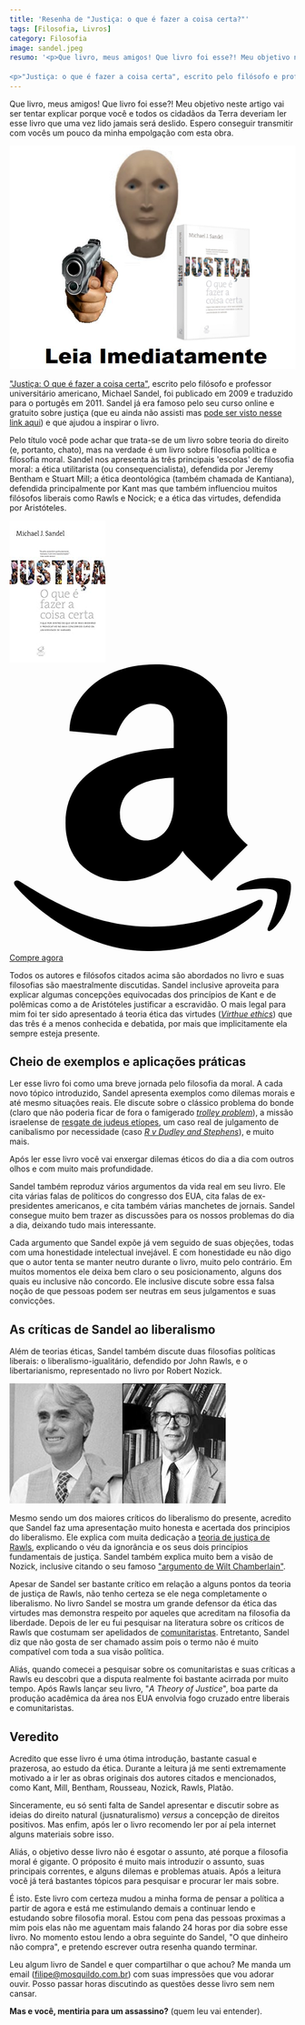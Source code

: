 ```yaml
---
title: 'Resenha de "Justiça: o que é fazer a coisa certa?"'
tags: [Filosofia, Livros]
category: Filosofia
image: sandel.jpeg
resumo: '<p>Que livro, meus amigos! Que livro foi esse?! Meu objetivo neste artigo vai ser tentar explicar porque você e todos os cidadãos da Terra deveriam ler esse livro que uma vez lido jamais será deslido. Espero conseguir transmitir com vocês um pouco da minha empolgação com esta obra.</p>

<p>"Justiça: o que é fazer a coisa certa", escrito pelo filósofo e professor universitário americano, Michael Sandel, foi publicado em 2009 e traduzido para o portugês em 2011. Sandel já era famoso...</p>'
---
```


Que livro, meus amigos! Que livro foi esse?! Meu objetivo neste artigo vai ser tentar explicar porque você e todos os cidadãos da Terra deveriam ler esse livro que uma vez lido jamais será deslido. Espero conseguir transmitir com vocês um pouco da minha empolgação com esta obra.

![Leia imediatamente](/assets/images/leia-imediatamente-sandel.png)

<a target="_blank" href="https://www.amazon.com.br/gp/product/852001030X/ref=as_li_tl?ie=UTF8&camp=1789&creative=9325&creativeASIN=852001030X&linkCode=as2&tag=mosquildo-20&linkId=d8685ba0a57764daa84a2f9082e158b4">"Justiça: O que é fazer a coisa certa"</a>, escrito pelo filósofo e professor universitário americano, Michael Sandel, foi publicado em 2009 e traduzido para o portugês em 2011. Sandel já era famoso pelo seu curso online e gratuito sobre justiça  (que eu ainda não assisti mas [pode ser visto nesse link aqui](https://www.youtube.com/watch?v=kBdfcR-8hEY)) e que ajudou a inspirar o livro.

Pelo título você pode achar que trata-se de um livro sobre teoria do direito (e, portanto, chato), mas na verdade é um livro sobre filosofia política e filosofia moral. Sandel nos apresenta às três principais 'escolas' de filosofia moral: a ética utilitarista (ou consequencialista), defendida por Jeremy Bentham e Stuart Mill; a ética deontológica (também chamada de Kantiana), defendida principalmente por Kant mas que também influenciou muitos filósofos liberais como Rawls e Nocick; e a ética das virtudes, defendida por Aristóteles.

<div class="parceria">
    <a target="_blank"  href="https://www.amazon.com.br/gp/product/852001030X/ref=as_li_tl?ie=UTF8&camp=1789&creative=9325&creativeASIN=852001030X&linkCode=as2&tag=mosquildo-20&linkId=1559abc8ab10a28ee47f16179dbac028"><img border="0" src="/assets/livros/41swhBCa+qL._SL250_.jpeg" ></a>
    <div class="amazon-div">
        <a target="_blank" class="amazon" href="https://www.amazon.com.br/gp/product/852001030X/ref=as_li_tl?ie=UTF8&camp=1789&creative=9325&creativeASIN=852001030X&linkCode=as2&tag=mosquildo-20&linkId=d8685ba0a57764daa84a2f9082e158b4"><svg class="icon-amazon" viewBox="0 0 28 28">
            <path d="M24.234 23.063c0.469-0.234 0.828 0.125 0.344 0.75s-4.375 4.188-10.906 4.188-11.531-4.469-13.062-6.312c-0.422-0.484 0.063-0.703 0.344-0.516 4.578 2.781 11.734 7.359 23.281 1.891zM27.469 21.266c0.234 0.313 0 1.687-0.406 2.688-0.406 0.984-1 1.672-1.328 1.937-0.344 0.281-0.594 0.172-0.406-0.234s1.203-2.906 0.797-3.437c-0.406-0.516-2.312-0.266-3-0.203-0.672 0.063-0.812 0.125-0.875-0.016-0.141-0.359 1.359-0.969 2.344-1.094 0.984-0.109 2.562-0.047 2.875 0.359zM21.313 14.344c0 1.719 2.016 3.297 2.016 3.297l-3.547 3.5c-1.391-1.313-2.438-2.406-2.438-2.406-0.156-0.156-0.281-0.344-0.391-0.516-2.828 4.422-11.469 4.141-11.469-2.703 0-6.375 7.547-7.234 10.594-7.344v-1.984c0-0.422 0.156-2.344-2.219-2.344 0 0-2.375 0-3.391 3.094l-4.594-0.422c0-3.078 2.922-6.516 8.422-6.516 5.484 0 7.016 3.563 7.016 5.141v9.203zM10.813 14.672c0 3.172 5.266 3.922 5.266-1.078v-2.531c-2.109 0.063-5.266 0.656-5.266 3.609z"></path>
        </svg> Compre agora</a>
    </div>
</div>

Todos os autores e filósofos citados acima são abordados no livro e suas filosofias são maestralmente discutidas. Sandel inclusive aproveita para explicar algumas concepções equivocadas dos princípios de Kant e de polêmicas como a de Aristóteles justificar a escravidão. O mais legal para mim foi ter sido apresentado á teoria ética das virtudes ([_Virthue ethics_](https://pt.wikipedia.org/wiki/%C3%89tica_das_virtudes)) que das três é a menos conhecida e debatida, por mais que implicitamente ela sempre esteja presente.

## Cheio de exemplos e aplicações práticas

Ler esse livro foi como uma breve jornada pelo filosofia da moral. A cada novo tópico introduzido, Sandel apresenta exemplos como dilemas morais e até mesmo situações reais. Ele discute sobre o clássico problema do bonde (claro que não poderia ficar de fora o famigerado [_trolley problem_](https://pt.wikipedia.org/wiki/Dilema_do_bonde)), a missão israelense de [resgate de judeus etíopes](https://en.wikipedia.org/wiki/Operation_Solomon), um caso real de julgamento de canibalismo por necessidade (caso [_R v Dudley and Stephens_](https://en.wikipedia.org/wiki/R_v_Dudley_and_Stephens)), e muito mais. 

Após ler esse livro você vai enxergar dilemas éticos do dia a dia com outros olhos e com muito mais profundidade.

Sandel também reproduz vários argumentos da vida real em seu livro. Ele cita várias falas de políticos do congresso dos EUA, cita falas de ex-presidentes americanos, e cita também várias manchetes de jornais. Sandel consegue muito bem trazer as discussões para os nossos problemas do dia a dia, deixando tudo mais interessante.

Cada argumento que Sandel expõe já vem seguido de suas objeções, todas com uma honestidade intelectual invejável. E com honestidade eu não digo que o autor tenta se manter neutro durante o livro, muito pelo contrário. Em muitos momentos ele deixa bem claro o seu posicionamento, alguns dos quais eu inclusive não concordo. Ele inclusive discute sobre essa falsa noção de que pessoas podem ser neutras em seus julgamentos e suas convicções.

## As críticas de Sandel ao liberalismo

Além de teorias éticas, Sandel também discute duas filosofias políticas liberais: o liberalismo-igualitário, defendido por John Rawls, e o libertarianismo, representado no livro por Robert Nozick.

![Rawls e Nozick](/assets/2020/nozickrawls.jpeg)

Mesmo sendo um dos maiores críticos do liberalismo do presente, acredito que Sandel faz uma apresentação muito honesta e acertada dos principios do liberalismo. Ele explica com muita dedicação a [teoria de justiça de Rawls](https://pt.wikipedia.org/wiki/A_Theory_of_Justice), explicando o véu da ignorância e os seus dois princípios fundamentais de justiça. Sandel também explica muito bem a visão de Nozick, inclusive citando o seu famoso ["argumento de Wilt Chamberlain"](https://pt.wikipedia.org/wiki/Argumento_de_Wilt_Chamberlain). 

Apesar de Sandel ser bastante crítico em relação a alguns pontos da teoria de justiça de Rawls, não tenho certeza se ele nega completamente o liberalismo. No livro Sandel se mostra um grande defensor da ética das virtudes mas demonstra respeito por aqueles que acreditam na filosofia da liberdade. Depois de ler eu fui pesquisar na literatura sobre os críticos de Rawls que costumam ser apelidados de [comunitaristas](https://plato.stanford.edu/entries/communitarianism/). Entretanto, Sandel diz que não gosta de ser chamado assim pois o termo não é muito compatível com toda a sua visão política.

Aliás, quando comecei a pesquisar sobre os comunitaristas e suas críticas a Rawls eu descobri que a disputa realmente foi bastante acirrada por muito tempo. Após Rawls lançar seu livro, "_A Theory of Justice_", boa parte da produção acadêmica da área nos EUA envolvia fogo cruzado entre liberais e comunitaristas.

## Veredito

Acredito que esse livro é uma ótima introdução, bastante casual e prazerosa, ao estudo da ética. Durante a leitura já me senti extremamente motivado a ir ler as obras originais dos autores citados e mencionados, como Kant, Mill, Bentham, Rousseau, Nozick, Rawls, Platão.

Sinceramente, eu só senti falta de Sandel apresentar e discutir sobre as ideias do direito natural (jusnaturalismo) _versus_ a concepção de direitos positivos. Mas enfim, após ler o livro recomendo ler por aí pela internet alguns materiais sobre isso.

Aliás, o objetivo desse livro não é esgotar o assunto, até porque a filosofia moral é gigante. O próposito é muito mais introduzir o assunto, suas principais correntes, e alguns dilemas e problemas atuais. Após a leitura você já terá bastantes tópicos para pesquisar e procurar ler mais sobre.

É isto. Este livro com certeza mudou a minha forma de pensar a política a partir de agora e está me estimulando demais a continuar lendo e estudando sobre filosofia moral. Estou com pena das pessoas proximas a mim pois elas não me aguentam mais falando 24 horas por dia sobre esse livro. No momento estou lendo a obra seguinte do Sandel, "O que dinheiro não compra", e pretendo escrever outra resenha quando terminar.

Leu algum livro de Sandel e quer compartilhar o que achou? Me manda um email (<filipe@mosquildo.com.br>) com suas impressões que vou adorar ouvir. Posso passar horas discutindo as questões desse livro sem nem cansar.

**Mas e você, mentiria para um assassino?** (quem leu vai entender).